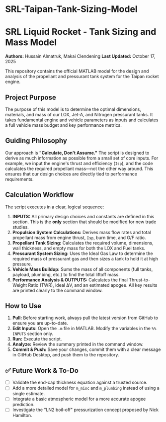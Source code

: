 # SRL-Taipan-Tank-Sizing-Model
# SRL Liquid Rocket - Tank Sizing and Mass Model

**Authors:** Hussain Almatruk, Makai Clendening
**Last Updated:** October 17, 2025

This repository contains the official MATLAB model for the design and analysis of the propellant and pressurant tank system for the Taipan rocket engine.

## Project Purpose

The purpose of this model is to determine the optimal dimensions, materials, and mass of our LOX, Jet-A, and Nitrogen pressurant tanks. It takes fundamental engine and vehicle parameters as inputs and calculates a full vehicle mass budget and key performance metrics.

## Guiding Philosophy

Our approach is **"Calculate, Don't Assume."** The script is designed to derive as much information as possible from a small set of core inputs. For example, we input the engine's thrust and efficiency (`Isp`), and the code calculates the required propellant mass—not the other way around. This ensures that our design choices are directly tied to performance requirements.

## Calculation Workflow

The script executes in a clear, logical sequence:

1.  **INPUTS:** All primary design choices and constants are defined in this section. This is the **only** section that should be modified for new trade studies.
2.  **Propulsion System Calculations:** Derives mass flow rates and total propellant mass from engine thrust, `Isp`, burn time, and O/F ratio.
3.  **Propellant Tank Sizing:** Calculates the required volume, dimensions, wall thickness, and empty mass for both the LOX and Fuel tanks.
4.  **Pressurant System Sizing:** Uses the Ideal Gas Law to determine the required mass of pressurant gas and then sizes a tank to hold it at high pressure.
5.  **Vehicle Mass Buildup:** Sums the mass of all components (full tanks, payload, plumbing, etc.) to find the total liftoff mass.
6.  **Performance Analysis & OUTPUTS:** Calculates the final Thrust-to-Weight Ratio (TWR), ideal ΔV, and an estimated apogee. All key results are printed clearly to the command window.

## How to Use

1.  **Pull:** Before starting work, always pull the latest version from GitHub to ensure you are up-to-date.
2.  **Edit Inputs:** Open the `.m` file in MATLAB. Modify the variables in the `%% INPUTS` section only.
3.  **Run:** Execute the script.
4.  **Analyze:** Review the summary printed in the command window.
5.  **Commit & Push:** Save your changes, commit them with a clear message in GitHub Desktop, and push them to the repository.

## ✅ Future Work & To-Do

- [ ] Validate the end-cap thickness equation against a trusted source.
- [ ] Add a more detailed model for `m_misc` and `m_plumbing` instead of using a single estimate.
- [ ] Integrate a basic atmospheric model for a more accurate apogee prediction.
- [ ] Investigate the "LN2 boil-off" pressurization concept proposed by Nick Hamilton.
